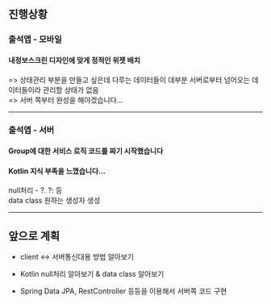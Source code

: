 ## 진행상황

### 출석앱 - 모바일

#### 내정보스크린 디자인에 맞게 정적인 위젯 배치

=> 상태관리 부분을 만들고 싶은데 다루는 데이터들이 대부분 서버로부터 넘어오는 데이터들이라 관리할 상태가 없음  
=> 서버 쪽부터 완성을 해야겠습니다…

 ---

### 출석앱 - 서버

#### Group에 대한 서비스 로직 코드를 짜기 시작했습니다

#### Kotlin 지식 부족을 느꼈습니다…
null처리 - ?. ?: 등  
data class 원하는 생성자 생성

---

## 앞으로 계획
- client ↔︎  서버통신대용 방법 알아보기

- Kotlin null처리 알아보기 & data class 알아보기

- Spring Data JPA, RestController 등등을 이용해서 서버쪽 코드 구현
